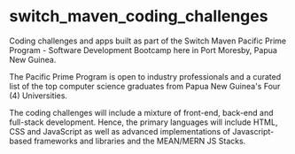 # switch_maven_coding_challenges
Coding challenges and apps built as part of the Switch Maven Pacific Prime Program - Software Development Bootcamp here in Port Moresby, Papua New Guinea. 

The Pacific Prime Program is open to industry professionals and a curated list of the top computer science graduates from Papua New Guinea's Four (4) Universities. 

The coding challenges will include a mixture of front-end, back-end and full-stack development. Hence, the primary languages will include HTML, CSS and JavaScript as well as advanced implementations of Javascript-based frameworks and libraries and the MEAN/MERN JS Stacks.
